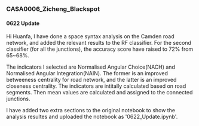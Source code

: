 ### CASA0006_Zicheng_Blackspot

#### 0622 Update
Hi Huanfa, I have done a space syntax analysis on the Camden road network, and added the relevant results to the RF classifier. For the second classifier (for all the junctions), the accuracy score have raised to 72% from 65~68%.

The indicators I selected are Normalised Angular Choice(NACH) and Normalised Angular Integration(NAIN). The former is an improved betweeness centrality for road network, and the latter is an improved closeness centrality. The indicators are intitally calculated based on road segments. Then mean values are calculated and assigned to the connected junctions.

I have added two extra sections to the original notebook to show the analysis resultes and uploaded the notebook as '0622_Update.ipynb'.


